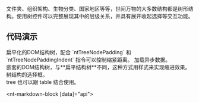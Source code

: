 
文件夹、组织架构、生物分类、国家地区等等，世间万物的大多数结构都是树形结构。使用树控件可以完整展现其中的层级关系，并具有展开收起选择等交互功能。

## 代码演示

<div class="grid-x grid-margin-x">
  <div class="medium-12 cell">
    <nt-example>
      <nt-example-showcase>
        <example-tree-flat></example-tree-flat>
      </nt-example-showcase>
      <nt-example-legend title="扁平结构的树">
        扁平化的DOM结构树，配合 `ntTreeNodePadding` 和 `ntTreeNodePaddingIndent` 指令可以控制缩紧距离。
      </nt-example-legend>
      <nt-example-code-tabs>
        <nt-example-code-tabs-panel lang="ts" [code]="flatCode"></nt-example-code-tabs-panel>
        <nt-example-code-tabs-panel lang="html" [code]="flatTemplate"></nt-example-code-tabs-panel>
        <nt-example-code-tabs-panel lang="scss" [code]="flatStyle"></nt-example-code-tabs-panel>
      </nt-example-code-tabs>
    </nt-example>
    <nt-example>
      <nt-example-showcase>
        <example-tree-async></example-tree-async>
      </nt-example-showcase>
      <nt-example-legend title="异步数据源">
        加载异步数据。
      </nt-example-legend>
      <nt-example-code-tabs>
      <nt-example-code-tabs-panel lang="ts" [code]="asyncCode"></nt-example-code-tabs-panel>
      <nt-example-code-tabs-panel lang="html" [code]="asyncTemplate"></nt-example-code-tabs-panel>
      <nt-example-code-tabs-panel lang="scss" [code]="asyncStyle"></nt-example-code-tabs-panel>
      </nt-example-code-tabs>
    </nt-example>
  </div>
  <div class="medium-12 cell">
    <nt-example>  
      <nt-example-showcase>
        <example-tree-nested></example-tree-nested>
      </nt-example-showcase>
      <nt-example-legend title="嵌套结构的树">
        嵌套的DOM结构树，与**扁平结构树**不同，这种方式用样式来实现缩进效果。
      </nt-example-legend>
      <nt-example-code-tabs>
        <nt-example-code-tabs-panel lang="ts" [code]="nestedCode"></nt-example-code-tabs-panel>
        <nt-example-code-tabs-panel lang="html" [code]="nestedTemplate"></nt-example-code-tabs-panel>
        <nt-example-code-tabs-panel lang="scss" [code]="nestedStyle"></nt-example-code-tabs-panel>
      </nt-example-code-tabs>
    </nt-example>
    <nt-example>
      <nt-example-showcase>
        <example-tree-checkbox></example-tree-checkbox>
      </nt-example-showcase>
      <nt-example-legend title="Checkbox 选择">
        树结构的选择框。
      </nt-example-legend>
      <nt-example-code-tabs>
        <nt-example-code-tabs-panel lang="ts" [code]="checkboxCode"></nt-example-code-tabs-panel>
        <nt-example-code-tabs-panel lang="html" [code]="checkboxTemplate"></nt-example-code-tabs-panel>
        <nt-example-code-tabs-panel lang="scss" [code]="checkboxStyle"></nt-example-code-tabs-panel>
      </nt-example-code-tabs>
    </nt-example>
  </div>
  <div class="medium-12 large-12 cell">
    <nt-example>
      <nt-example-showcase>
        <example-tree-table></example-tree-table>
      </nt-example-showcase>
      <nt-example-legend title="表格形式的树">
        tree 也可以跟 table 结合使用。
      </nt-example-legend>
      <nt-example-code-tabs>
        <nt-example-code-tabs-panel lang="ts" [code]="tableCode"></nt-example-code-tabs-panel>
        <nt-example-code-tabs-panel lang="html" [code]="tableTemplate"></nt-example-code-tabs-panel>
        <nt-example-code-tabs-panel lang="scss" [code]="tableStyle"></nt-example-code-tabs-panel>
      </nt-example-code-tabs>
    </nt-example>
  </div>
</div>

<nt-markdown-block [data]="api"></nt-markdown-block>
